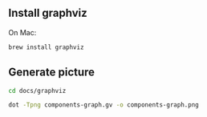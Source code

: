 ## Install graphviz

On Mac:
```bash
brew install graphviz
```

## Generate picture

```bash
cd docs/graphviz

dot -Tpng components-graph.gv -o components-graph.png
```

